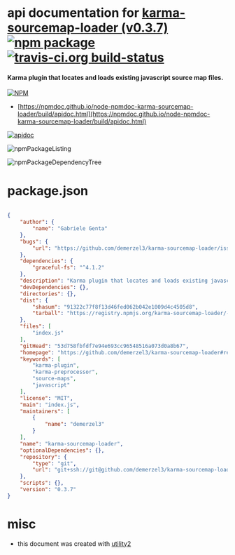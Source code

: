 # api documentation for  [karma-sourcemap-loader (v0.3.7)](https://github.com/demerzel3/karma-sourcemap-loader#readme)  [![npm package](https://img.shields.io/npm/v/npmdoc-karma-sourcemap-loader.svg?style=flat-square)](https://www.npmjs.org/package/npmdoc-karma-sourcemap-loader) [![travis-ci.org build-status](https://api.travis-ci.org/npmdoc/node-npmdoc-karma-sourcemap-loader.svg)](https://travis-ci.org/npmdoc/node-npmdoc-karma-sourcemap-loader)
#### Karma plugin that locates and loads existing javascript source map files.

[![NPM](https://nodei.co/npm/karma-sourcemap-loader.png?downloads=true&downloadRank=true&stars=true)](https://www.npmjs.com/package/karma-sourcemap-loader)

- [https://npmdoc.github.io/node-npmdoc-karma-sourcemap-loader/build/apidoc.html](https://npmdoc.github.io/node-npmdoc-karma-sourcemap-loader/build/apidoc.html)

[![apidoc](https://npmdoc.github.io/node-npmdoc-karma-sourcemap-loader/build/screenCapture.buildCi.browser.%252Ftmp%252Fbuild%252Fapidoc.html.png)](https://npmdoc.github.io/node-npmdoc-karma-sourcemap-loader/build/apidoc.html)

![npmPackageListing](https://npmdoc.github.io/node-npmdoc-karma-sourcemap-loader/build/screenCapture.npmPackageListing.svg)

![npmPackageDependencyTree](https://npmdoc.github.io/node-npmdoc-karma-sourcemap-loader/build/screenCapture.npmPackageDependencyTree.svg)



# package.json

```json

{
    "author": {
        "name": "Gabriele Genta"
    },
    "bugs": {
        "url": "https://github.com/demerzel3/karma-sourcemap-loader/issues"
    },
    "dependencies": {
        "graceful-fs": "^4.1.2"
    },
    "description": "Karma plugin that locates and loads existing javascript source map files.",
    "devDependencies": {},
    "directories": {},
    "dist": {
        "shasum": "91322c77f8f13d46fed062b042e1009d4c4505d8",
        "tarball": "https://registry.npmjs.org/karma-sourcemap-loader/-/karma-sourcemap-loader-0.3.7.tgz"
    },
    "files": [
        "index.js"
    ],
    "gitHead": "53d758fbfdf7e94e693cc96548516a073d0a8b67",
    "homepage": "https://github.com/demerzel3/karma-sourcemap-loader#readme",
    "keywords": [
        "karma-plugin",
        "karma-preprocessor",
        "source-maps",
        "javascript"
    ],
    "license": "MIT",
    "main": "index.js",
    "maintainers": [
        {
            "name": "demerzel3"
        }
    ],
    "name": "karma-sourcemap-loader",
    "optionalDependencies": {},
    "repository": {
        "type": "git",
        "url": "git+ssh://git@github.com/demerzel3/karma-sourcemap-loader.git"
    },
    "scripts": {},
    "version": "0.3.7"
}
```



# misc
- this document was created with [utility2](https://github.com/kaizhu256/node-utility2)
